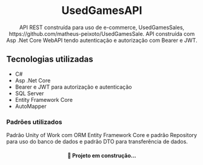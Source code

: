 <h1 align="center">UsedGamesAPI</h1>
<p align="center">API REST construída para uso de e-commerce, UsedGamesSales, https://github.com/matheus-peixoto/UsedGamesSale. 
API construída com Asp .Net Core WebAPI tendo autenticação e autorização com Bearer e JWT.</p>

## Tecnologias utilizadas
  * C# 
  * Asp .Net Core
  * Bearer e JWT para autorização e autenticação
  * SQL Server 
  * Entity Framework Core 
  * AutoMapper

### Padrões utilizados
Padrão Unity of Work com ORM Entity Framework Core e padrão Repository para uso do banco de dados e padrão DTO para transferência de dados.

<h4 align="center">🚧 Projeto em construção...<h4>